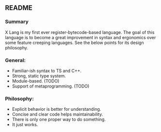 ## README

### Summary
X Lang is my first ever register-bytecode-based language. The goal of this language is to become a great improvement in syntax and ergonomics over some feature creeping languages. See the below points for its design philosophy.

### General:
 - Familiar-ish syntax to TS and C++.
 - Strong, static type system.
 - Module-based. (TODO)
 - Support of metaprogramming. (TODO)

### Philosophy:
 - Explicit behavior is better for understanding.
 - Concise and clear code helps maintainability.
 - There is only one proper way to do something.
 - It just works.
